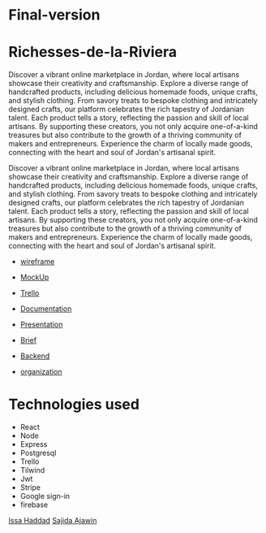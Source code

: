 # Final-version

# Richesses-de-la-Riviera
Discover a vibrant online marketplace in Jordan, where local artisans showcase their creativity and craftsmanship. Explore a diverse range of handcrafted products, including delicious homemade foods, unique crafts, and stylish clothing. From savory treats to bespoke clothing and intricately designed crafts, our platform celebrates the rich tapestry of Jordanian talent. Each product tells a story, reflecting the passion and skill of local artisans. By supporting these creators, you not only acquire one-of-a-kind treasures but also contribute to the growth of a thriving community of makers and entrepreneurs. Experience the charm of locally made goods, connecting with the heart and soul of Jordan's artisanal spirit.

Discover a vibrant online marketplace in Jordan, where local artisans showcase their creativity and craftsmanship. Explore a diverse range of handcrafted products, including delicious homemade foods, unique crafts, and stylish clothing. From savory treats to bespoke clothing and intricately designed crafts, our platform celebrates the rich tapestry of Jordanian talent. Each product tells a story, reflecting the passion and skill of local artisans. By supporting these creators, you not only acquire one-of-a-kind treasures but also contribute to the growth of a thriving community of makers and entrepreneurs. Experience the charm of locally made goods, connecting with the heart and soul of Jordan's artisanal spirit.

- [wireframe]()

- [MockUp]()

- [Trello](https://trello.com/b/Sut1QMku/masterpice)

- [Documentation](https://docs.google.com/presentation/d/1ktXz-bYZAzeIgBLDZEO6PqNPFc7IMf2h/edit#slide=id.p1)

- [Presentation](https://docs.google.com/presentation/d/1DF1_z-mqaYZa79FFQV783J6w-jCfufDt/edit#slide=id.p1)

- [Brief](https://docs.google.com/document/d/1TGqOX28Z0HqW1wmKCUP5-6S3yrOWc-r1UuKn6xWX6aQ/edit)

- [Backend](https://github.com/issa097/masterpice) 
- [organization](https://github.com/Richesses-de-la-Riviera/Richesses-de-la-Riviera)
  

# Technologies used

- React
- Node
- Express
- Postgresql
- Trello
- Tilwind
- Jwt
- Stripe
- Google sign-in
- firebase
  
[Issa Haddad](https://github.com/issa097)
[Sajida Ajawin](https://github.com/sajidaajawin)
